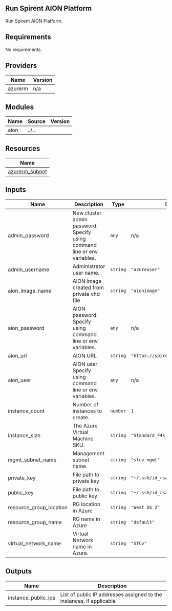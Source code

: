 ## Run Spirent AION Platform

Run Spirent AION Platform.

<!-- BEGINNING OF PRE-COMMIT-TERRAFORM DOCS HOOK -->
## Requirements

No requirements.

## Providers

| Name | Version |
|------|---------|
| azurerm | n/a |

## Modules

| Name | Source | Version |
|------|--------|---------|
| aion | ../.. |  |

## Resources

| Name |
|------|
| [azurerm_subnet](https://registry.terraform.io/providers/hashicorp/azurerm/latest/docs/data-sources/subnet) |

## Inputs

| Name | Description | Type | Default | Required |
|------|-------------|------|---------|:--------:|
| admin\_password | New cluster admin password. Specify using command line or env variables. | `any` | n/a | yes |
| admin\_username | Administrator user name. | `string` | `"azureuser"` | no |
| aion\_image\_name | AION image created from private vhd file | `string` | `"aionimage"` | no |
| aion\_password | AION password. Specify using command line or env variables. | `any` | n/a | yes |
| aion\_url | AION URL | `string` | `"https://spirent.spirentaion.com"` | no |
| aion\_user | AION user. Specify using command line or env variables. | `any` | n/a | yes |
| instance\_count | Number of instances to create. | `number` | `1` | no |
| instance\_size | The Azure Virtual Machine SKU. | `string` | `"Standard_F4s_v2"` | no |
| mgmt\_subnet\_name | Management subnet name. | `string` | `"stcv-mgmt"` | no |
| private\_key | File path to private key | `string` | `"~/.ssh/id_rsa"` | no |
| public\_key | File path to public key. | `string` | `"~/.ssh/id_rsa.pub"` | no |
| resource\_group\_location | RG location in Azure | `string` | `"West US 2"` | no |
| resource\_group\_name | RG name in Azure | `string` | `"default"` | no |
| virtual\_network\_name | Virtual Network name in Azure. | `string` | `"STCv"` | no |

## Outputs

| Name | Description |
|------|-------------|
| instance\_public\_ips | List of public IP addresses assigned to the instances, if applicable |
<!-- END OF PRE-COMMIT-TERRAFORM DOCS HOOK -->
